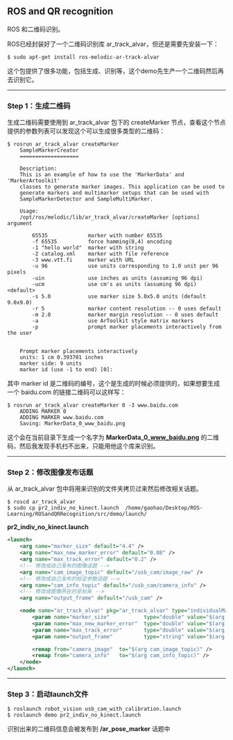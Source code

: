 ## ROS and QR recognition

ROS 和二维码识别。

ROS已经封装好了一个二维码识别库 ar_track_alvar，但还是需要先安装一下：
```shell
$ sudo apt-get install ros-melodic-ar-track-alvar
```

这个包提供了很多功能，包括生成、识别等，这个demo先生产一个二维码然后再去识别它。

-----

### **Step 1**：生成二维码
生成二维码需要使用到 ar_track_alvar 包下的 createMarker 节点，查看这个节点提供的参数列表可以发现这个可以生成很多类型的二维码：
```shell
$ rosrun ar_track_alvar createMarker 
    SampleMarkerCreator
    ===================

    Description:
    This is an example of how to use the 'MarkerData' and 'MarkerArtoolkit'
    classes to generate marker images. This application can be used to
    generate markers and multimarker setups that can be used with
    SampleMarkerDetector and SampleMultiMarker.

    Usage:
    /opt/ros/melodic/lib/ar_track_alvar/createMarker [options] argument

        65535             marker with number 65535
        -f 65535          force hamming(8,4) encoding
        -1 "hello world"  marker with string
        -2 catalog.xml    marker with file reference
        -3 www.vtt.fi     marker with URL
        -u 96             use units corresponding to 1.0 unit per 96 pixels
        -uin              use inches as units (assuming 96 dpi)
        -ucm              use cm's as units (assuming 96 dpi) <default>
        -s 5.0            use marker size 5.0x5.0 units (default 9.0x9.0)
        -r 5              marker content resolution -- 0 uses default
        -m 2.0            marker margin resolution -- 0 uses default
        -a                use ArToolkit style matrix markers
        -p                prompt marker placements interactively from the user


    Prompt marker placements interactively
    units: 1 cm 0.393701 inches
    marker side: 9 units
    marker id (use -1 to end) [0]: 
```

其中 marker id 是二维码的编号，这个是生成的时候必须提供的，如果想要生成一个 baidu.com 的链接二维码可以这样写：
```shell
$ rosrun ar_track_alvar createMarker 0 -3 www.baidu.com
    ADDING MARKER 0
    ADDING MARKER www.baidu.com
    Saving: MarkerData_0_www_baidu.png
```
这个会在当前目录下生成一个名字为 **MarkerData_0_www_baidu.png** 的二维码，然后我发现手机扫不出来，只能用他这个库来识别。

-----

### **Step 2**：修改图像发布话题

从 ar_track_alvar 包中将用来识别的文件夹拷贝过来然后修改相关话题。
```shell
$ roscd ar_track_alvar
$ sudo cp pr2_indiv_no_kinect.launch  /home/gaohao/Desktop/ROS-Learning/ROSandQRRecognition/src/demo/launch/
```

**pr2_indiv_no_kinect.launch**
```xml
<launch>
	<arg name="marker_size" default="4.4" />
	<arg name="max_new_marker_error" default="0.08" />
	<arg name="max_track_error" default="0.2" />
	<!-- 修改成自己发布的图像话题 -->
	<arg name="cam_image_topic" default="/usb_cam/image_raw" />
	<!-- 修改成自己发布的标定参数话题 -->
	<arg name="cam_info_topic" default="/usb_cam/camera_info" />
	<!-- 修改成图像所在的坐标系 -->
	<arg name="output_frame" default="/usb_cam" />

	<node name="ar_track_alvar" pkg="ar_track_alvar" type="individualMarkersNoKinect" respawn="false" output="screen">
		<param name="marker_size"           type="double" value="$(arg marker_size)" />
		<param name="max_new_marker_error"  type="double" value="$(arg max_new_marker_error)" />
		<param name="max_track_error"       type="double" value="$(arg max_track_error)" />
		<param name="output_frame"          type="string" value="$(arg output_frame)" />

		<remap from="camera_image"  to="$(arg cam_image_topic)" />
		<remap from="camera_info"   to="$(arg cam_info_topic)" />
	</node>
</launch>
```

----

### **Step 3**：启动launch文件
```shell
$ roslaunch robot_vision usb_cam_with_calibration.launch
$ roslaunch demo pr2_indiv_no_kinect.launch 
```

识别出来的二维码信息会被发布到 **/ar_pose_marker** 话题中